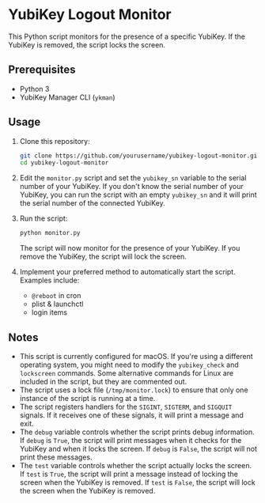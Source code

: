 # YubiKey Logout Monitor

This Python script monitors for the presence of a specific YubiKey. If the YubiKey is removed, the script locks the screen.

## Prerequisites

- Python 3
- YubiKey Manager CLI (`ykman`)

## Usage

1. Clone this repository:

	```bash
	git clone https://github.com/yourusername/yubikey-logout-monitor.git
	cd yubikey-logout-monitor
	```

2. Edit the `monitor.py` script and set the `yubikey_sn` variable to the serial number of your YubiKey. If you don't know the serial number of your YubiKey, you can run the script with an empty `yubikey_sn` and it will print the serial number of the connected YubiKey.

3. Run the script:

	```bash
	python monitor.py
	```

	The script will now monitor for the presence of your YubiKey. If you remove the YubiKey, the script will lock the screen.

4. Implement your preferred method to automatically start the script. Examples include:

	- `@reboot` in cron
	- plist & launchctl
	- login items

## Notes

- This script is currently configured for macOS. If you're using a different operating system, you might need to modify the `yubikey_check` and `lockscreen` commands. Some alternative commands for Linux are included in the script, but they are commented out.
- The script uses a lock file (`/tmp/monitor.lock`) to ensure that only one instance of the script is running at a time.
- The script registers handlers for the `SIGINT`, `SIGTERM`, and `SIGQUIT` signals. If it receives one of these signals, it will print a message and exit.
- The `debug` variable controls whether the script prints debug information. If `debug` is `True`, the script will print messages when it checks for the YubiKey and when it locks the screen. If `debug` is `False`, the script will not print these messages.
- The `test` variable controls whether the script actually locks the screen. If `test` is `True`, the script will print a message instead of locking the screen when the YubiKey is removed. If `test` is `False`, the script will lock the screen when the YubiKey is removed.